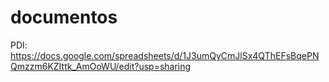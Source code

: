 # documentos

PDI:
https://docs.google.com/spreadsheets/d/1J3umQyCmJlSx4QThEFsBqePNQmzzm6KZIttk_AmOoWU/edit?usp=sharing
